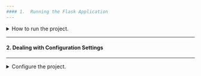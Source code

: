 ```yaml
---
#### 1.  Running the Flask Application
---
```


<details>
<summary> How to run the project.</summary>

## Build and start everything with Docker Compose

```
docker-compose up --build
```

## Visit the site in your browser

http://localhost:8000/

## Restart Docker Compose

```
# Press CTRL+C a few times
docker-compose stop
docker-compose up
```

## View all of your Docker images

**Run this in a second terminal tab.**

```
docker images
```

## View running Docker containers

**Run this in a second terminal tab.**
Both commands below do basically the same thing.

```
docker-compose ps
docker ps
```

## Stop Docker Compose

```
# Press CTRL+C a few times and ensure everything has stopped by running:
docker-compose stop
```

</details>

---

#### 2. Dealing with Configuration Settings

---

<details>
<summary> Configure the project.</summary>

## Start everything with Docker Compose

```
docker-compose up
```

## Make a configuration change and check it in your browser

To be filled later

## Create instance/settings.py

To be filled later

## Stop Docker Compose

```
# Press CTRL+C a few times and ensure everything has stopped by running:
docker-compose stop
```

## Clean up our Docker mess

### Remove stopped containers

```
docker-compose rm -f
```

### Remove "dangling" images

```
docker rmi -f $(docker images -qf dangling=true)
```

</details>
